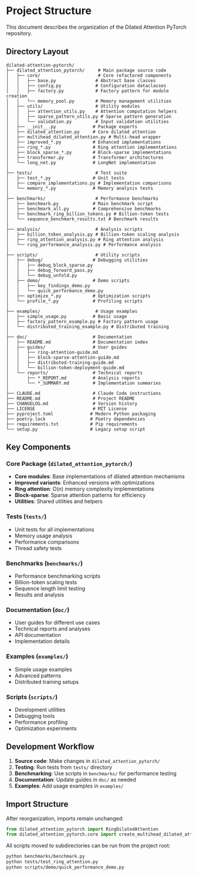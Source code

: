 # Project Structure

This document describes the organization of the Dilated Attention PyTorch repository.

## Directory Layout

```
dilated-attention-pytorch/
├── dilated_attention_pytorch/     # Main package source code
│   ├── core/                      # Core refactored components
│   │   ├── base.py               # Abstract base classes
│   │   ├── config.py             # Configuration dataclasses
│   │   ├── factory.py            # Factory pattern for module creation
│   │   └── memory_pool.py        # Memory management utilities
│   ├── utils/                    # Utility modules
│   │   ├── attention_utils.py    # Attention computation helpers
│   │   ├── sparse_pattern_utils.py # Sparse pattern generation
│   │   └── validation.py         # Input validation utilities
│   ├── __init__.py              # Package exports
│   ├── dilated_attention.py     # Core dilated attention
│   ├── multihead_dilated_attention.py # Multi-head wrapper
│   ├── improved_*.py            # Enhanced implementations
│   ├── ring_*.py                # Ring attention implementations
│   ├── block_sparse_*.py        # Block-sparse implementations
│   ├── transformer.py           # Transformer architectures
│   └── long_net.py              # LongNet implementation
│
├── tests/                        # Test suite
│   ├── test_*.py                # Unit tests
│   ├── compare_implementations.py # Implementation comparisons
│   └── memory_*.py              # Memory analysis tests
│
├── benchmarks/                   # Performance benchmarks
│   ├── benchmark.py             # Main benchmark script
│   ├── benchmark_all.py         # Comprehensive benchmarks
│   ├── benchmark_ring_billion_tokens.py # Billion-token tests
│   └── sequence_benchmark_results.txt # Benchmark results
│
├── analysis/                     # Analysis scripts
│   ├── billion_token_analysis.py # Billion-token scaling analysis
│   ├── ring_attention_analysis.py # Ring attention analysis
│   └── ring_performance_analysis.py # Performance analysis
│
├── scripts/                      # Utility scripts
│   ├── debug/                   # Debugging utilities
│   │   ├── debug_block_sparse.py
│   │   ├── debug_forward_pass.py
│   │   └── debug_unfold.py
│   ├── demo/                    # Demo scripts
│   │   ├── key_findings_demo.py
│   │   └── quick_performance_demo.py
│   ├── optimize_*.py            # Optimization scripts
│   └── profile_*.py             # Profiling scripts
│
├── examples/                     # Usage examples
│   ├── simple_usage.py          # Basic usage
│   ├── factory_pattern_example.py # Factory pattern usage
│   └── distributed_training_example.py # Distributed training
│
├── doc/                         # Documentation
│   ├── README.md                # Documentation index
│   ├── guides/                  # User guides
│   │   ├── ring-attention-guide.md
│   │   ├── block-sparse-attention-guide.md
│   │   ├── distributed-training-guide.md
│   │   └── billion-token-deployment-guide.md
│   └── reports/                 # Technical reports
│       ├── *_REPORT.md          # Analysis reports
│       └── *_SUMMARY.md         # Implementation summaries
│
├── CLAUDE.md                    # Claude Code instructions
├── README.md                    # Project README
├── CHANGELOG.md                 # Version history
├── LICENSE                      # MIT License
├── pyproject.toml              # Modern Python packaging
├── poetry.lock                 # Poetry dependencies
├── requirements.txt            # Pip requirements
└── setup.py                    # Legacy setup script
```

## Key Components

### Core Package (`dilated_attention_pytorch/`)
- **Core modules**: Base implementations of dilated attention mechanisms
- **Improved variants**: Enhanced versions with optimizations
- **Ring attention**: O(n) memory complexity implementations
- **Block-sparse**: Sparse attention patterns for efficiency
- **Utilities**: Shared utilities and helpers

### Tests (`tests/`)
- Unit tests for all implementations
- Memory usage analysis
- Performance comparisons
- Thread safety tests

### Benchmarks (`benchmarks/`)
- Performance benchmarking scripts
- Billion-token scaling tests
- Sequence length limit testing
- Results and analysis

### Documentation (`doc/`)
- User guides for different use cases
- Technical reports and analyses
- API documentation
- Implementation details

### Examples (`examples/`)
- Simple usage examples
- Advanced patterns
- Distributed training setups

### Scripts (`scripts/`)
- Development utilities
- Debugging tools
- Performance profiling
- Optimization experiments

## Development Workflow

1. **Source code**: Make changes in `dilated_attention_pytorch/`
2. **Testing**: Run tests from `tests/` directory
3. **Benchmarking**: Use scripts in `benchmarks/` for performance testing
4. **Documentation**: Update guides in `doc/` as needed
5. **Examples**: Add usage examples in `examples/`

## Import Structure

After reorganization, imports remain unchanged:
```python
from dilated_attention_pytorch import RingDilatedAttention
from dilated_attention_pytorch.core import create_multihead_dilated_attention
```

All scripts moved to subdirectories can be run from the project root:
```bash
python benchmarks/benchmark.py
python tests/test_ring_attention.py
python scripts/demo/quick_performance_demo.py
```